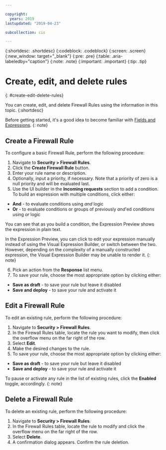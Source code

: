 ```yaml
---

copyright:
  years: 2019
lastupdated: "2019-04-23"

subcollection: cis

---
```


{:shortdesc: .shortdesc}
{:codeblock: .codeblock}
{:screen: .screen}
{:new_window: target="_blank"}
{:pre: .pre}
{:table: .aria-labeledby="caption"}
{:note: .note}
{:important: .important}
{:tip: .tip}

# Create, edit, and delete rules
{: #create-edit-delete-rules}

You can create, edit, and delete Firewall Rules using the information in this topic.
{:shortdesc}

Before getting started, it's a good idea to become familiar with [Fields and Expressions](/docs/infrastructure/cis?topic=cis-fields-and-expressions).
{: note}

## Create a Firewall Rule
To configure a basic Firewall Rule, perform the following procedure:

1. Navigate to **Security > Firewall Rules**.
2. Click the **Create Firewall Rule** button.
3. Enter your rule name or description.
4. Optionally, input a priority, if necessary. Note that a priority of zero is a null priority and will be evaluated last.
5. Use the UI builder in the **Incoming requests** section to add a condition.
 To build an expression with multiple conditions, click either:

 * **And** - to evaluate conditions using _and_ logic
 * **Or** - to evaluate conditions or groups of previously _and_'ed conditions using _or_ logic

 You can see that as you build a condition, the Expression Preview shows the expression in plain text.

 In the Expression Preview, you can click to edit your expression manually instead of using the Visual Expression Builder, or switch between the two. However, depending on the complexity of a manually constructed expression, the Visual Expression Builder may be unable to render it.
{: note}

6. Pick an action from the **Response** list menu.
7. To save your rule, choose the most appropriate option by clicking either:

 * **Save as draft** - to save your rule but leave it disabled
 * **Save and deploy** - to save your rule and activate it

## Edit a Firewall Rule
To edit an existing rule, perform the following procedure:

1. Navigate to **Security > Firewall Rules**.
2. In the Firewall Rules table, locate the rule you want to modify, then click the overflow menu on the far right of the row.
3. Select **Edit**.
4. Make the desired changes to the rule.
7. To save your rule, choose the most appropriate option by clicking either:

 * **Save as draft** - to save your rule but leave it disabled
 * **Save and deploy** - to save your rule and activate it

To pause or activate any rule in the list of existing rules, click the **Enabled** toggle, accordingly.
{: note}

## Delete a Firewall Rule
To delete an existing rule, perform the following procedure:

1. Navigate to **Security > Firewall Rules**.
2. In the Firewall Rules table, locate the rule to modify and click the overflow menu on the far right of the row.
3. Select **Delete**.
4. A confirmation dialog appears. Confirm the rule deletion.
